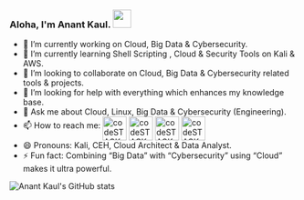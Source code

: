 ### Aloha, I'm Anant Kaul. <img src="https://raw.githubusercontent.com/vatsa287/vatsa287/master/assets/Hi.gif?raw=true" width="32px">


- 🔭 I’m currently working on Cloud, Big Data & Cybersecurity.
- 🌱 I’m currently learning Shell Scripting , Cloud & Security Tools on Kali & AWS.
- 👯 I’m looking to collaborate on Cloud, Big Data & Cybersecurity related tools & projects.
- 🤔 I’m looking for help with everything which enhances my knowledge base.
- 💬 Ask me about Cloud, Linux, Big Data & Cybersecurity (Engineering).
- 📫 How to reach me: [<img align="middle" alt="codeSTACKr | Youtube" width="42px" src="https://img.icons8.com/color/youtube" />][youtube]
                      [<img align="middle" alt="codeSTACKr | Twitter" width="42px" src="https://img.icons8.com/fluent/48/000000/twitter.png" />][twitter]
                      [<img align="middle" alt="codeSTACKr | LinkedIn" width="42px" src="https://img.icons8.com/fluent/48/000000/linkedin.png" />][linkedin]
                      [<img align="middle" alt="codeSTACKr | Instagram" width="42px" src="https://img.icons8.com/fluent/48/000000/instagram-new.png" />][instagram]
- 😄 Pronouns: Kali, CEH, Cloud Architect & Data Analyst.
- ⚡ Fun fact: Combining “Big Data” with “Cybersecurity” using “Cloud” makes it ultra powerful.

![Anant Kaul's GitHub stats](https://github-readme-stats.vercel.app/api?username=anantkaul&show_icons=true&theme=radical)
<!--<img align="bottom" alt="GIF" src="https://github-readme-stats.vercel.app/api?username=anantkaul&show_icons=true&hide_border=true&theme=dracula)" />-->

[twitter]: https://twitter.com/AnantKaul_
[youtube]: https://www.youtube.com/channel/UC7bflmCt91Om9HlBZDcTAmw
[instagram]: https://www.instagram.com/anantkaul/
[linkedin]: https://www.linkedin.com/in/anant-kaul/
